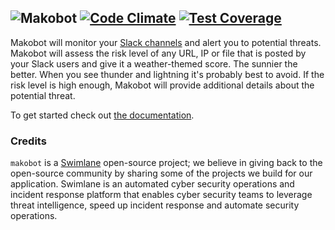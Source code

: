 ![Makobot](https://raw.githubusercontent.com/Swimlane/makobot/master/logo.png) 
[![Code Climate](https://codeclimate.com/github/swimlane/makobot/badges/gpa.svg)](https://codeclimate.com/github/swimlane/makobot) [![Test Coverage](https://codeclimate.com/github/swimlane/makobot/badges/coverage.svg)](https://codeclimate.com/github/swimlane/makobot/coverage)
---

Makobot will monitor your [Slack channels](http://slack.com) and alert you to potential threats.
Makobot will assess the risk level of any URL, IP or file that is posted by
your Slack users and give it a weather-themed score. The sunnier the better.
When you see thunder and lightning it's probably best to avoid. If the risk
level is high enough, Makobot will provide additional details about the
potential threat.

To get started check out [the documentation](https://swimlane.gitbooks.io/makobot/content/).

### Credits

`makobot` is a [Swimlane](http://swimlane.com) open-source project; we believe in giving back to the open-source community by sharing some of the projects we build for our application. Swimlane is an automated cyber security operations and incident response platform that enables cyber security teams to leverage threat intelligence, speed up incident response and automate security operations.
